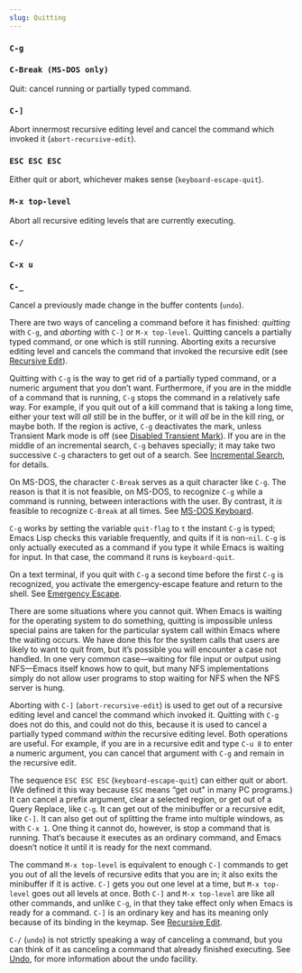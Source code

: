 ```yaml
---
slug: Quitting
---
```


### `C-g`

### `C-Break (MS-DOS only)`

Quit: cancel running or partially typed command.

### `C-]`

Abort innermost recursive editing level and cancel the command which invoked it (`abort-recursive-edit`).

### `ESC ESC ESC`

Either quit or abort, whichever makes sense (`keyboard-escape-quit`).

### `M-x top-level`

Abort all recursive editing levels that are currently executing.

### `C-/`

### `C-x u`

### `C-_`

Cancel a previously made change in the buffer contents (`undo`).

There are two ways of canceling a command before it has finished: *quitting* with `C-g`, and *aborting* with `C-]` or `M-x top-level`. Quitting cancels a partially typed command, or one which is still running. Aborting exits a recursive editing level and cancels the command that invoked the recursive edit (see [Recursive Edit](/docs/emacs/Recursive-Edit)).

Quitting with `C-g` is the way to get rid of a partially typed command, or a numeric argument that you don’t want. Furthermore, if you are in the middle of a command that is running, `C-g` stops the command in a relatively safe way. For example, if you quit out of a kill command that is taking a long time, either your text will *all* still be in the buffer, or it will *all* be in the kill ring, or maybe both. If the region is active, `C-g` deactivates the mark, unless Transient Mark mode is off (see [Disabled Transient Mark](/docs/emacs/Disabled-Transient-Mark)). If you are in the middle of an incremental search, `C-g` behaves specially; it may take two successive `C-g` characters to get out of a search. See [Incremental Search](/docs/emacs/Incremental-Search), for details.

On MS-DOS, the character `C-Break` serves as a quit character like `C-g`. The reason is that it is not feasible, on MS-DOS, to recognize `C-g` while a command is running, between interactions with the user. By contrast, it *is* feasible to recognize `C-Break` at all times. See [MS-DOS Keyboard](/docs/emacs/MS_002dDOS-Keyboard).

`C-g` works by setting the variable `quit-flag` to `t` the instant `C-g` is typed; Emacs Lisp checks this variable frequently, and quits if it is non-`nil`. `C-g` is only actually executed as a command if you type it while Emacs is waiting for input. In that case, the command it runs is `keyboard-quit`.

On a text terminal, if you quit with `C-g` a second time before the first `C-g` is recognized, you activate the emergency-escape feature and return to the shell. See [Emergency Escape](/docs/emacs/Emergency-Escape).

There are some situations where you cannot quit. When Emacs is waiting for the operating system to do something, quitting is impossible unless special pains are taken for the particular system call within Emacs where the waiting occurs. We have done this for the system calls that users are likely to want to quit from, but it’s possible you will encounter a case not handled. In one very common case—waiting for file input or output using NFS—Emacs itself knows how to quit, but many NFS implementations simply do not allow user programs to stop waiting for NFS when the NFS server is hung.

Aborting with `C-]` (`abort-recursive-edit`) is used to get out of a recursive editing level and cancel the command which invoked it. Quitting with `C-g` does not do this, and could not do this, because it is used to cancel a partially typed command *within* the recursive editing level. Both operations are useful. For example, if you are in a recursive edit and type `C-u 8` to enter a numeric argument, you can cancel that argument with `C-g` and remain in the recursive edit.

The sequence `ESC ESC ESC` (`keyboard-escape-quit`) can either quit or abort. (We defined it this way because `ESC` means “get out" in many PC programs.) It can cancel a prefix argument, clear a selected region, or get out of a Query Replace, like `C-g`. It can get out of the minibuffer or a recursive edit, like `C-]`. It can also get out of splitting the frame into multiple windows, as with `C-x 1`. One thing it cannot do, however, is stop a command that is running. That’s because it executes as an ordinary command, and Emacs doesn’t notice it until it is ready for the next command.

The command `M-x top-level` is equivalent to enough `C-]` commands to get you out of all the levels of recursive edits that you are in; it also exits the minibuffer if it is active. `C-]` gets you out one level at a time, but `M-x top-level` goes out all levels at once. Both `C-]` and `M-x top-level` are like all other commands, and unlike `C-g`, in that they take effect only when Emacs is ready for a command. `C-]` is an ordinary key and has its meaning only because of its binding in the keymap. See [Recursive Edit](/docs/emacs/Recursive-Edit).

`C-/` (`undo`) is not strictly speaking a way of canceling a command, but you can think of it as canceling a command that already finished executing. See [Undo](/docs/emacs/Undo), for more information about the undo facility.
